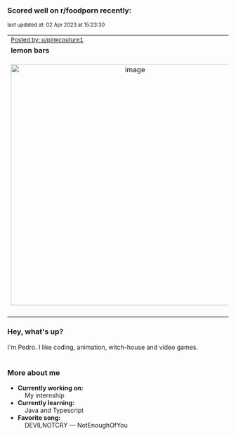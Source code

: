 ### Scored well on r/foodporn recently:

<p align="left"><sub>last updated at: 02 Apr 2023 at 15:23:30</sub></p>

|   |
| --- |
| <sub>[Posted by: u/pinkcouture1][source]</sub> |
| **lemon bars** | 
|<p align="center"> <img alt="image" src="https://i.redd.it/f8suyea7w5ra1.jpg" width="550" /> </p>|
|   |

### Hey, what's up?

I'm Pedro. I like coding, animation, witch-house and video games.<br><br>

### More about me
- **Currently working on:**  
&nbsp;&nbsp;&nbsp;&nbsp;My internship
- **Currently learning:**  
&nbsp;&nbsp;&nbsp;&nbsp;Java and Typescript
- **Favorite song:**  
&nbsp;&nbsp;&nbsp;&nbsp;DEVILNOTCRY — NotEnoughOfYou<br><br>

  



  
  
  
[linkedin]: https://linkedin.com/in/pedro-h-r-gomes-8a487b14a/
[gmail]: mailto:pilique11@gmail.com
[source]: https://reddit.com/r/FoodPorn/comments/127v1qq/lemon_bars/
[redditAPI]: https://www.reddit.com/dev/api/